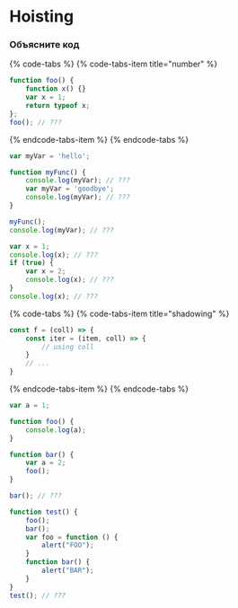 # Hoisting

### Объясните код

{% code-tabs %}
{% code-tabs-item title="number" %}
```javascript
function foo() {
    function x() {}
    var x = 1;
    return typeof x;
};
foo(); // ???
```
{% endcode-tabs-item %}
{% endcode-tabs %}

```javascript
var myVar = 'hello';

function myFunc() {
    console.log(myVar); // ???
    var myVar = 'goodbye';
    console.log(myVar); // ???
}

myFunc();
console.log(myVar); // ???
```

```javascript
var x = 1; 
console.log(x); // ??? 
if (true) { 
    var x = 2; 
    console.log(x); // ???
} 
console.log(x); // ???
```

{% code-tabs %}
{% code-tabs-item title="shadowing" %}
```javascript
const f = (coll) => {
    const iter = (item, coll) => {
        // using coll
    }
    // ...
}
```
{% endcode-tabs-item %}
{% endcode-tabs %}

```javascript
var a = 1;

function foo() {
	console.log(a);
}

function bar() {
    var a = 2;
    foo();
}

bar(); // ???
```

```javascript
function test() { 
    foo();
    bar();
    var foo = function () {
        alert("FOO"); 
    } 
    function bar() {
        alert("BAR"); 
    } 
} 
test(); // ???
```

